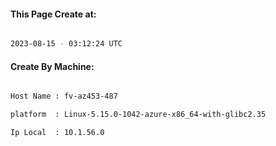 
   
#### This Page Create at:

```bash

2023-08-15 - 03:12:24 UTC

```

#### Create By Machine:

```bash

Host Name : fv-az453-487

platform  : Linux-5.15.0-1042-azure-x86_64-with-glibc2.35

Ip Local  : 10.1.56.0

```


